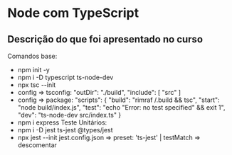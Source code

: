 # Node com TypeScript

## Descrição do que foi apresentado no curso
Comandos base:
- npm init -y
- npm i -D typescript ts-node-dev
- npx tsc --init
- config => tsconfig: "outDir": "./build",  "include": [ "src" ]
- config => package: "scripts": { "build": "rimraf /.build && tsc", "start": "node build/index.js",
    "test": "echo \"Error: no test specified\" && exit 1", "dev": "ts-node-dev src/index.ts" }
- npm i express
Teste Unitários:
- npm i -D jest ts-jest @types/jest
- npx jest --init
jest.config.json => preset: 'ts-jest' | testMatch => descomentar